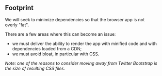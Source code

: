 ## Footprint

We will seek to minimize dependencies so that the browser app is not overly "fat".

There are a few areas where this can become an issue:

- we must deliver the ability to render the app with minified code and with dependencies loaded from a CDN;
- we must avoid bloat, in particular with CSS.

*Note: one of the reasons to consider moving away from Twitter Bootstrap is the size of resulting CSS files.*
